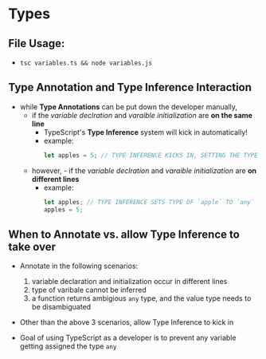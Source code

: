 # Types

## File Usage:

- `tsc variables.ts && node variables.js`

## Type Annotation and Type Inference Interaction

- while **Type Annotations** can be put down the developer manually,
  - if the _variable declration_ and _varaible initialization_ are **on the same line**
    - TypeScript's **Type Inference** system will kick in automatically!
    - example:
      ```js
      let apples = 5; // TYPE INFERENCE KICKS IN, SETTING THE TYPE OF `apples` TO `number`
      ```
  - however, - if the _variable declration_ and _varaible initialization_ are **on different lines**
    - example:
      ```js
      let apples; // TYPE INFERENCE SETS TYPE OF `apple` TO `any`
      apples = 5;
      ```

## When to Annotate vs. allow Type Inference to take over

- Annotate in the following scenarios:

  1. variable declaration and initialization occur in different lines
  2. type of varibale cannot be inferred
  3. a function returns ambigious `any` type, and the value type needs to be disambiguated

- Other than the above 3 scenarios, allow Type Inference to kick in
- Goal of using TypeScript as a developer is to prevent any variable getting assigned the type `any`
